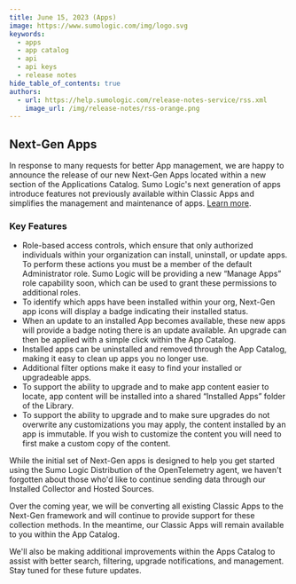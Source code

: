 ```yaml
---
title: June 15, 2023 (Apps)
image: https://www.sumologic.com/img/logo.svg
keywords:
  - apps
  - app catalog
  - api
  - api keys
  - release notes
hide_table_of_contents: true
authors:
  - url: https://help.sumologic.com/release-notes-service/rss.xml
    image_url: /img/release-notes/rss-orange.png
---
```


## Next-Gen Apps

In response to many requests for better App management, we are happy to announce the release of our new Next-Gen Apps located within a new section of the Applications Catalog. Sumo Logic's next generation of apps introduce features not previously available within Classic Apps and simplifies the management and maintenance of apps. [Learn more](/docs/get-started/apps-integrations/#next-gen-apps).

### Key Features

* Role-based access controls, which ensure that only authorized individuals within your organization can install, uninstall, or update apps. To perform these actions you must be a member of the default Administrator role. Sumo Logic will be providing a new “Manage Apps” role capability soon, which can be used to grant these permissions to additional roles.
* To identify which apps have been installed within your org, Next-Gen app icons will display a badge indicating their installed status.
* When an update to an installed App becomes available, these new apps will provide a badge noting there is an update available. An upgrade can then be applied with a simple click within the App Catalog.  
* Installed apps can be uninstalled and removed through the App Catalog, making it easy to clean up apps you no longer use.  
* Additional filter options make it easy to find your installed or upgradeable apps.
* To support the ability to upgrade and to make app content easier to locate, app content will be installed into a shared “Installed Apps” folder of the Library.
* To support the ability to upgrade and to make sure upgrades do not overwrite any customizations you may apply, the content installed by an app is immutable. If you wish to customize the content you will need to first make a custom copy of the content.

While the initial set of Next-Gen apps is designed to help you get started using the Sumo Logic Distribution of the OpenTelemetry agent, we haven't forgotten about those who'd like to continue sending data through our Installed Collector and Hosted Sources.

Over the coming year, we will be converting all existing Classic Apps to the Next-Gen framework and will continue to provide support for these collection methods. In the meantime, our Classic Apps will remain available to you within the App Catalog.

We'll also be making additional improvements within the Apps Catalog to assist with better search, filtering, upgrade notifications, and management. Stay tuned for these future updates.
